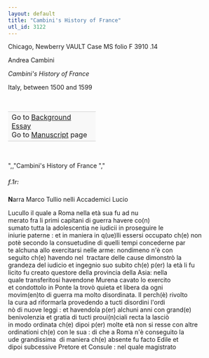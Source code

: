```yaml
---
layout: default
title: "Cambini's History of France"
utl_id: 3122
---
```



Chicago, Newberry VAULT Case MS folio F 3910 .14


Andrea Cambini


*Cambini's History of France*


Italy, between 1500 and 1599


 

<table border="0.5" cellpadding="1" cellspacing="1" style="width: 200px; background-color:#F8F8F8;"><tbody style="border-color:#ccc"><tr style="border-color:#ccc"><td>Go to <a href="{{ site.baseurl }}/essay/044" target="_blank">Background Essay</a><br />
			Go to <a href="{{ site.baseurl }}/www/record.html?id=044" target="_blank">Manuscript</a> page</td>
</tr></tbody></table>
 

",,"Cambini's History of France
","
<h5 style="color:#555;">f.1r:</h5>

**N**arra Marco Tullio nelli Accademici Lucio


Lucullo il quale a Roma nella età sua fu ad nu<br />
merato fra li primi capitani di guerra havere co(n)<br />
sumato tutta la adolescentia ne iudicii in proseguire le<br />
iniurie paterne : et in maniera in q(ue)lli essersi occupato ch(e) non<br />
potè secondo la consuetudine di quelli tempi concederne par<br />
te alchuna allo exercitarsi nelle arme: nondimeno n'è con<br />
seguito ch(e) havendo nel  tractare delle cause dimonstrò la<br />
grandeza del iudicio et ingegnio suo subito ch(e) p(er) la età li fu<br />
licito fu creato questore della provincia della Asia: nella<br />
quale transferitosi havendone Murena cavato lo exercito<br />
et condottolo in Ponte la trovò quieta et libera da ogni<br />
movim(en)to di guerra ma molto disordinata. Il perch(è) rivolto<br />
la cura ad riformarla provedendo a tucti disordini l'ordi<br />
nò di nuove leggi : et havendola p(er) alchuni anni con grand(e)<br />
benivolenzia et gratia di tucti proui(n)ciali recta la lasciò<br />
in modo ordinata ch(e) dipoi p(er) molte età non si resse con altre<br />
ordinationi ch(e) con le sua : di che a Roma n'è conseguito la<br />
ude grandissima  di maniera ch(e) absente fu facto Edile et<br />
dipoi subcessive Pretore et Consule : nel quale magistrato

